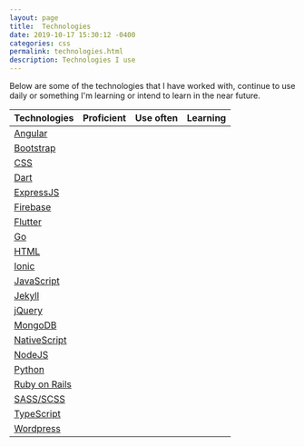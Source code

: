 ```yaml
---
layout: page
title:  Technologies
date: 2019-10-17 15:30:12 -0400
categories: css
permalink: technologies.html
description: Technologies I use
---
```

Below are some of the technologies that I have worked with, continue to use daily or something I'm learning or intend to learn in the near future.



<table class="table table-wrapper">
	<thead>
		<tr>
			<th>Technologies</th>
			<th>Proficient</th>
			<th>Use often</th>
			<th>Learning</th>
		</tr>
	</thead>
	<tbody>
		<tr>
			<td><a href="https://angular.io/" target="_blank" rel="noopener">Angular</a></td>
			<td><i class="fad fa-check"></i></td>
			<td><i class="fad fa-check"></i></td>
			<td>&nbsp;</td>
		</tr>
		<tr>
			<td><a href="https://getbootstrap.com" target="_blank" rel="noopener">Bootstrap</a></td>
			<td><i class="fad fa-check"></i></td>
			<td><i class="fad fa-check"></i></td>
			<td>&nbsp;</td>
		</tr>
		<tr>
			<td><a href="https://developer.mozilla.org/en-US/docs/Web/CSS" target="_blank" rel="noopener">CSS</a></td>
			<td><i class="fad fa-check"></i></td>
			<td><i class="fad fa-check"></i></td>
			<td>&nbsp;</td>
		</tr>
		<tr>
			<td><a href="https://dart.dev/" target="_blank" rel="noopener">Dart</a></td>
			<td>&nbsp;</td>
			<td>&nbsp;</td>
			<td><i class="fad fa-check"></i></td>
		</tr>
		<tr>
			<td><a href="https://expressjs.com/" target="_blank" rel="noopener">ExpressJS</a></td>
			<td><i class="fad fa-check"></i></td>
			<td>&nbsp;</td>
			<td>&nbsp;</td>
		</tr>
		<tr>
			<td><a href="https://firebase.google.com" target="_blank" rel="noopener">Firebase</a></td>
			<td><i class="fad fa-check"></i></td>
			<td><i class="fad fa-check"></i></td>
			<td>&nbsp;</td>
		</tr>
		<tr>
			<td><a href="https://flutter.dev/" target="_blank" rel="noopener">Flutter</a></td>
			<td></td>
			<td></td>
			<td><i class="fad fa-check"></i></td>
		</tr>
		<tr>
			<td><a href="https://golang.org/" target="_blank" rel="noopener">Go</a></td>
			<td></td>
			<td></td>
			<td><i class="fad fa-check"></i></td>
		</tr>
		<tr>
			<td><a href="https://developer.mozilla.org/en-US/docs/Web/HTML" target="_blank" rel="noopener">HTML</a></td>
			<td><i class="fad fa-check"></i></td>
			<td><i class="fad fa-check"></i></td>
			<td>&nbsp;</td>
		</tr>
		<tr>
			<td><a href="https://ionicframework.com/" target="_blank" rel="noopener">Ionic</a></td>
			<td><i class="fad fa-check"></i></td>
			<td></td>
			<td>&nbsp;</td>
		</tr>
		<tr>
			<td><a href="https://developer.mozilla.org/en-US/docs/Web/JavaScript" target="_blank" rel="noopener">JavaScript</a></td>
			<td><i class="fad fa-check"></i></td>
			<td><i class="fad fa-check"></i></td>
			<td>&nbsp;</td>
		</tr>
		<tr>
			<td><a href="https://jekyllrb.com/" target="_blank" rel="noopener">Jekyll</a></td>
			<td><i class="fad fa-check"></i></td>
			<td><i class="fad fa-check"></i></td>
			<td>&nbsp;</td>
		</tr>
		<tr>
			<td><a href="https://jquery.com/" target="_blank" rel="noopener">jQuery</a></td>
			<td><i class="fad fa-check"></i></td>
			<td></td>
			<td>&nbsp;</td>
		</tr>
		<tr>
			<td><a href="https://www.mongodb.com/" target="_blank" rel="noopener">MongoDB</a></td>
			<td><i class="fad fa-check"></i></td>
			<td></td>
			<td>&nbsp;</td>
		</tr>
		<tr>
			<td><a href="https://www.nativescript.org/" target="_blank" rel="noopener">NativeScript</a></td>
			<td><i class="fad fa-check"></i></td>
			<td></td>
			<td>&nbsp;</td>
		</tr>
		<tr>
			<td><a href="https://nodejs.org/en/" target="_blank" rel="noopener">NodeJS</a></td>
			<td><i class="fad fa-check"></i></td>
			<td></td>
			<td>&nbsp;</td>
		</tr>
		<tr>
			<td><a href="https://python.org/" target="_blank" rel="noopener">Python</a></td>
			<td></td>
			<td></td>
			<td><i class="fad fa-check"></i></td>
		</tr>
		<tr>
			<td><a href="https://rubyonrails.org/" target="_blank" rel="noopener">Ruby on Rails</a></td>
			<td><i class="fad fa-check"></i></td>
			<td></td>
			<td>&nbsp;</td>
		</tr>
		<tr>
			<td><a href="https://sass-lang.com/" target="_blank" rel="noopener">SASS/SCSS</a></td>
			<td><i class="fad fa-check"></i></td>
			<td><i class="fad fa-check"></i></td>
			<td>&nbsp;</td>
		</tr>
		<tr>
			<td><a href="https://www.typescriptlang.org/" target="_blank" rel="noopener">TypeScript</a></td>
			<td><i class="fad fa-check"></i></td>
			<td><i class="fad fa-check"></i></td>
			<td>&nbsp;</td>
		</tr>
		<tr>
			<td><a href="https://wordpress.com/" target="_blank" rel="noopener">Wordpress</a></td>
			<td><i class="fad fa-check"></i></td>
			<td><i class="fad fa-check"></i></td>
			<td>&nbsp;</td>
		</tr>
	</tbody>
</table>